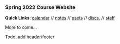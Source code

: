 ### Spring 2022 Course Website

**Quick Links**: 
[calendar](/calendar) //
[notes](/calendar) //
[psets](/psets) // 
[discs.](/dicusssions) // 
[staff](/staff)

More to come...

Todo: add header/footer

